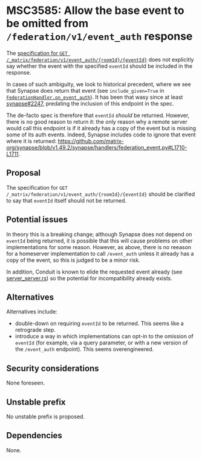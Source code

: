 # MSC3585: Allow the base event to be omitted from `/federation/v1/event_auth` response

The [specification for `GET
/_matrix/federation/v1/event_auth/{roomId}/{eventId}`](https://spec.matrix.org/unstable/server-server-api/#get_matrixfederationv1event_authroomideventid)
does not explicitly say whether the event with the specified `eventId` should
be included in the response.

In cases of such ambiguity, we look to historical precedent, where we see that
Synapse does return that event (see `include_given=True` in
[`FederationHandler.on_event_auth`](https://github.com/matrix-org/synapse/blob/v1.49.2/synapse/handlers/federation.py#L423)). It
has been that wasy since at least
[synapse#2247](https://github.com/matrix-org/synapse/pull/2247), predating the
inclusion of this endpoint in the spec.

The de-facto spec is therefore that `eventId` *should* be returned. However,
there is no good reason to return it: the only reason why a remote server would
call this endpoint is if it already has a copy of the event but is missing some
of its auth events. Indeed, Synapse includes code to ignore that event where it
is returned: https://github.com/matrix-org/synapse/blob/v1.49.2/synapse/handlers/federation_event.py#L1710-L1711.

## Proposal

The specification for `GET
/_matrix/federation/v1/event_auth/{roomId}/{eventId}` should be clarified to
say that `eventId` itself should not be returned.

## Potential issues

In theory this is a breaking change; although Synapse does not depend on
`eventId` being returned, it is possible that this will cause problems on other
implementations for some reason. However, as above, there is no reeason for a
homeserver implementation to call `/event_auth` unless it already has a copy of
the event, so this is judged to be a minor risk.

In addition, Conduit is known to elide the requested event already (see
[server_server.rs](https://gitlab.com/famedly/conduit/-/blob/9b57c89df6861eef97b8615ff22433f26c43a377/src/server_server.rs#L2432))
so the potential for incompatibility already exists.

## Alternatives

Alternatives include:

 * double-down on requiring `eventId` to be returned. This seems like a
   retrograde step.
 * introduce a way in which implementations can opt-in to the omission of
   `eventId` (for example, via a query parameter, or with a new version of the
   `/event_auth` endpoint). This seems overengineered.

## Security considerations

None foreseen.

## Unstable prefix

No unstable prefix is proposed.

## Dependencies

None.
